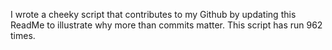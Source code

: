 I wrote a cheeky script that contributes to my Github by updating this ReadMe to illustrate why more than commits matter. This script has run 962 times.